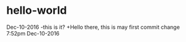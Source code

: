 # hello-world
Dec-10-2016
-this is it?
+Hello there, this is may first commit change 7:52pm Dec-10-2016
